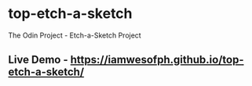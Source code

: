 # top-etch-a-sketch
The Odin Project - Etch-a-Sketch Project

## Live Demo - https://iamwesofph.github.io/top-etch-a-sketch/
